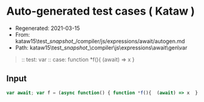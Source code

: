 # Auto-generated test cases ( Kataw )
- Regenerated: 2021-03-15
- From: kataw15\test\__snapshot__/compiler/js/expressions/await/autogen.md
- Path: kataw15\test\__snapshot__\compiler\js\expressions\await\gen\var
> :: test: var
> :: case: function *f(){  (await) => x  }
## Input

`````js
var await; var f = (async function() { function *f(){  (await) => x  } });
`````
